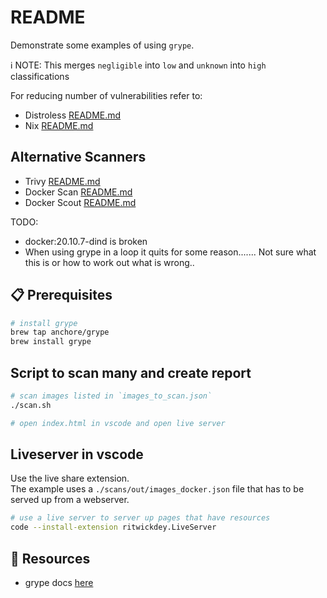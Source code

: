 # README

Demonstrate some examples of using `grype`.  

ℹ️ NOTE: This merges `negligible` into `low` and `unknown` into `high` classifications  

For reducing number of vulnerabilities refer to:

* Distroless [README.md](../28_distroless/README.md)  
* Nix [README.md](https://github.com/chrisguest75/nix-examples/blob/master/README.md)  

## Alternative Scanners

* Trivy [README.md](../48_trivy/README.md)  
* Docker Scan [README.md](../45_docker_scan_process_mongo/README.md)  
* Docker Scout [README.md](../A1_docker_scout/README.md)  

TODO:

* docker:20.10.7-dind is broken
* When using grype in a loop it quits for some reason....... Not sure what this is or how to work out what is wrong..

## 📋 Prerequisites

```sh
# install grype
brew tap anchore/grype
brew install grype
```

## Script to scan many and create report

```sh
# scan images listed in `images_to_scan.json`
./scan.sh

# open index.html in vscode and open live server
```

## Liveserver in vscode

Use the live share extension.  
The example uses a `./scans/out/images_docker.json` file that has to be served up from a webserver.

```sh
# use a live server to server up pages that have resources
code --install-extension ritwickdey.LiveServer
```

## 👀 Resources

* grype docs [here](https://github.com/anchore/grype)  
